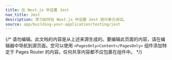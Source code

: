 ```yaml
---
title: 在 Next.js 中设置 Jest
nav_title: Jest
description: 学习如何在 Next.js 中设置 Jest 进行单元测试。
source: app/building-your-application/testing/jest
---
```


{/* 请勿编辑。此文档的内容是从上述来源生成的。要编辑此页面的内容，请在编辑器中导航到源页面。您可以使用 `<PagesOnly>Content</PagesOnly>` 组件添加特定于 Pages Router 的内容。任何共享内容都不应包裹在组件中。 */}